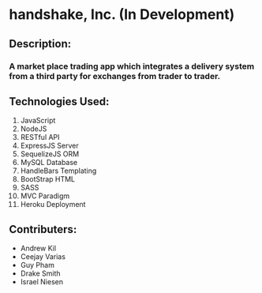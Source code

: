 # handshake, Inc. (In Development)
## Description:
### A market place  trading app which integrates a delivery system from a third party for exchanges from trader to trader.

## Technologies Used:
1. JavaScript
2. NodeJS
3. RESTful API
4. ExpressJS Server
5. SequelizeJS ORM
6. MySQL Database
7. HandleBars Templating
8. BootStrap HTML 
9. SASS 
10. MVC Paradigm
11. Heroku Deployment

## Contributers:
+ Andrew Kil
+ Ceejay Varias
+ Guy Pham
+ Drake Smith
+ Israel Niesen